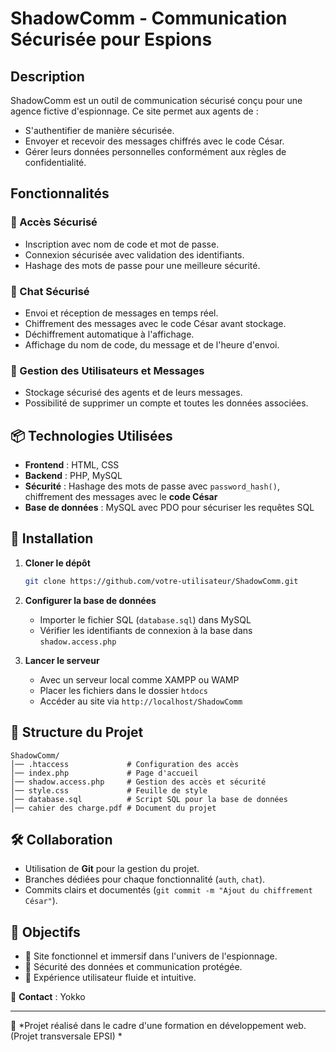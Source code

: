# ShadowComm - Communication Sécurisée pour Espions

## Description
ShadowComm est un outil de communication sécurisé conçu pour une agence fictive d'espionnage. Ce site permet aux agents de :
- S'authentifier de manière sécurisée.
- Envoyer et recevoir des messages chiffrés avec le code César.
- Gérer leurs données personnelles conformément aux règles de confidentialité.

## Fonctionnalités
### 🔐 Accès Sécurisé
- Inscription avec nom de code et mot de passe.
- Connexion sécurisée avec validation des identifiants.
- Hashage des mots de passe pour une meilleure sécurité.

### 💬 Chat Sécurisé
- Envoi et réception de messages en temps réel.
- Chiffrement des messages avec le code César avant stockage.
- Déchiffrement automatique à l'affichage.
- Affichage du nom de code, du message et de l'heure d'envoi.

### 📂 Gestion des Utilisateurs et Messages
- Stockage sécurisé des agents et de leurs messages.
- Possibilité de supprimer un compte et toutes les données associées.

## 📦 Technologies Utilisées
- **Frontend** : HTML, CSS
- **Backend** : PHP, MySQL
- **Sécurité** : Hashage des mots de passe avec `password_hash()`, chiffrement des messages avec le **code César**
- **Base de données** : MySQL avec PDO pour sécuriser les requêtes SQL

## 🚀 Installation
1. **Cloner le dépôt**
   ```bash
   git clone https://github.com/votre-utilisateur/ShadowComm.git
   ```
2. **Configurer la base de données**
   - Importer le fichier SQL (`database.sql`) dans MySQL
   - Vérifier les identifiants de connexion à la base dans `shadow.access.php`

3. **Lancer le serveur**
   - Avec un serveur local comme XAMPP ou WAMP
   - Placer les fichiers dans le dossier `htdocs`
   - Accéder au site via `http://localhost/ShadowComm`

## 📜 Structure du Projet
```
ShadowComm/
│── .htaccess             # Configuration des accès
│── index.php             # Page d'accueil
│── shadow.access.php     # Gestion des accès et sécurité
│── style.css             # Feuille de style
│── database.sql          # Script SQL pour la base de données
│── cahier des charge.pdf # Document du projet
```

## 🛠 Collaboration
- Utilisation de **Git** pour la gestion du projet.
- Branches dédiées pour chaque fonctionnalité (`auth`, `chat`).
- Commits clairs et documentés (`git commit -m "Ajout du chiffrement César"`).

## 📌 Objectifs
- 🔹 Site fonctionnel et immersif dans l'univers de l'espionnage.
- 🔹 Sécurité des données et communication protégée.
- 🔹 Expérience utilisateur fluide et intuitive.

📧 **Contact** : Yokko

---
🚀 *Projet réalisé dans le cadre d'une formation en développement web.(Projet transversale EPSI) *

